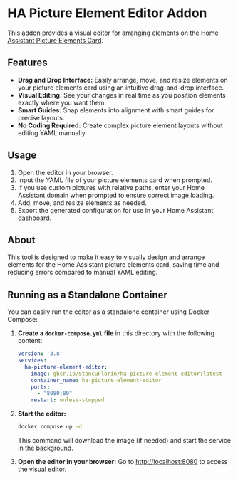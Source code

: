 # HA Picture Element Editor Addon

This addon provides a visual editor for arranging elements on the [Home Assistant Picture Elements Card](https://www.home-assistant.io/lovelace/picture-elements/).

## Features

- **Drag and Drop Interface:** Easily arrange, move, and resize elements on your picture elements card using an intuitive drag-and-drop interface.
- **Visual Editing:** See your changes in real time as you position elements exactly where you want them.
- **Smart Guides:** Snap elements into alignment with smart guides for precise layouts.
- **No Coding Required:** Create complex picture element layouts without editing YAML manually.

## Usage

1. Open the editor in your browser.
2. Input the YAML file of your picture elements card when prompted.
3. If you use custom pictures with relative paths, enter your Home Assistant domain when prompted to ensure correct image loading.
4. Add, move, and resize elements as needed.
5. Export the generated configuration for use in your Home Assistant dashboard.

## About

This tool is designed to make it easy to visually design and arrange elements for the Home Assistant picture elements card, saving time and reducing errors compared to manual YAML editing.

## Running as a Standalone Container

You can easily run the editor as a standalone container using Docker Compose:

1. **Create a `docker-compose.yml` file** in this directory with the following content:

   ```yaml
   version: '3.8'
   services:
     ha-picture-element-editor:
       image: ghcr.io/StancuFlorin/ha-picture-element-editor:latest
       container_name: ha-picture-element-editor
       ports:
         - "8080:80"
       restart: unless-stopped
   ```

2. **Start the editor:**
   ```sh
   docker compose up -d
   ```
   This command will download the image (if needed) and start the service in the background.

3. **Open the editor in your browser:**
   Go to [http://localhost:8080](http://localhost:8080) to access the visual editor.


